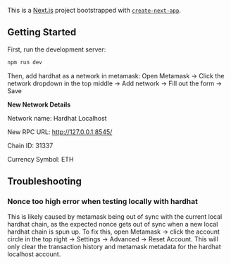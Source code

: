 This is a [Next.js](https://nextjs.org/) project bootstrapped with [`create-next-app`](https://github.com/vercel/next.js/tree/canary/packages/create-next-app).

## Getting Started

First, run the development server:

```bash
npm run dev
```

Then, add hardhat as a network in metamask: Open Metamask -> Click the network dropdown in the top middle -> Add network -> Fill out the form -> Save

**New Network Details**

Network name: Hardhat Localhost

New RPC URL: http://127.0.0.1:8545/

Chain ID: 31337

Currency Symbol: ETH

## Troubleshooting

### Nonce too high error when testing locally with hardhat

This is likely caused by metamask being out of sync with the current local hardhat chain, as the expected nonce gets out of sync when a new local hardhat chain is spun up. To fix this, open Metamask -> click the account circle in the top right -> Settings -> Advanced -> Reset Account. This will only clear the transaction history and metamask metadata for the hardhat localhost account.
